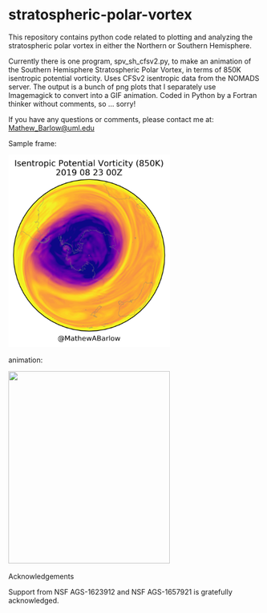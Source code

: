 # stratospheric-polar-vortex
This repository contains python code related to plotting and analyzing the stratospheric polar vortex in either the Northern or Southern Hemisphere.

Currently there is one program, spv_sh_cfsv2.py, to make an animation of the Southern Hemisphere Stratospheric Polar Vortex, in terms of 850K isentropic potential vorticity. Uses CFSv2 isentropic data from the NOMADS server.  The output is a bunch of png plots that I separately use Imagemagick to convert into a GIF animation. Coded in Python by a Fortran thinker without comments, so ... sorry!

If you have any questions or comments, please contact me at: Mathew_Barlow@uml.edu

Sample frame:

<img src="hoo0000.png" width="322" height="383">

animation:

<img src="spv_sh.gif" width="322" height="383">

Acknowledgements

Support from NSF AGS-1623912 and NSF AGS-1657921 is gratefully acknowledged.


